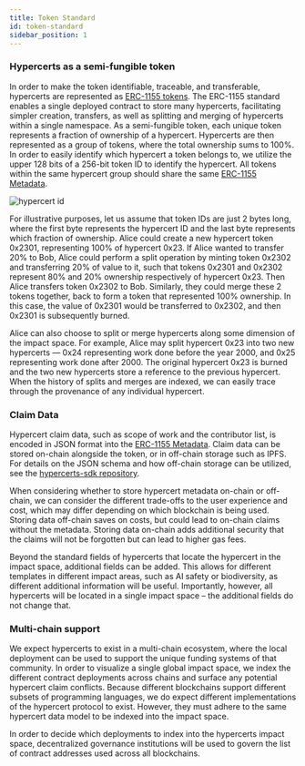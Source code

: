 ```yaml
---
title: Token Standard
id: token-standard
sidebar_position: 1
---
```


### Hypercerts as a semi-fungible token

In order to make the token identifiable, traceable, and transferable, hypercerts are represented as [ERC-1155 tokens](https://eips.ethereum.org/EIPS/eip-1155). The ERC-1155 standard enables a single deployed contract to store many hypercerts, facilitating simpler creation, transfers, as well as splitting and merging of hypercerts within a single namespace. As a semi-fungible token, each unique token represents a fraction of ownership of a hypercert. Hypercerts are then represented as a group of tokens, where the total ownership sums to 100%. In order to easily identify which hypercert a token belongs to, we utilize the upper 128 bits of a 256-bit token ID to identify the hypercert. All tokens within the same hypercert group should share the same [ERC-1155 Metadata](https://eips.ethereum.org/EIPS/eip-1155#metadata).

![hypercert id](../../static/img/hypercert_id.png)

For illustrative purposes, let us assume that token IDs are just 2 bytes long, where the first byte represents the hypercert ID and the last byte represents which fraction of ownership. Alice could create a new hypercert token 0x2301, representing 100% of hypercert 0x23. If Alice wanted to transfer 20% to Bob, Alice could perform a split operation by minting token 0x2302 and transferring 20% of value to it, such that tokens 0x2301 and 0x2302 represent 80% and 20% ownership respectively of hypercert 0x23. Then Alice transfers token 0x2302 to Bob. Similarly, they could merge these 2 tokens together, back to form a token that represented 100% ownership. In this case, the value of 0x2301 would be transferred to 0x2302, and then 0x2301 is subsequently burned.

Alice can also choose to split or merge hypercerts along some dimension of the impact space. For example, Alice may split hypercert 0x23 into two new hypercerts — 0x24 representing work done before the year 2000, and 0x25 representing work done after 2000. The original hypercert 0x23 is burned and the two new hypercerts store a reference to the previous hypercert. When the history of splits and merges are indexed, we can easily trace through the provenance of any individual hypercert.

### Claim Data

Hypercert claim data, such as scope of work and the contributor list, is encoded in JSON format into the [ERC-1155 Metadata](https://eips.ethereum.org/EIPS/eip-1155#metadata). Claim data can be stored on-chain alongside the token, or in off-chain storage such as IPFS. For details on the JSON schema and how off-chain storage can be utilized, see the [hypercerts-sdk repository](https://github.com/hypercerts-org/hypercerts/tree/main/sdk).

When considering whether to store hypercert metadata on-chain or off-chain, we can consider the different trade-offs to the user experience and cost, which may differ depending on which blockchain is being used. Storing data off-chain saves on costs, but could lead to on-chain claims without the metadata. Storing data on-chain adds additional security that the claims will not be forgotten but can lead to higher gas fees.

Beyond the standard fields of hypercerts that locate the hypercert in the impact space, additional fields can be added. This allows for different templates in different impact areas, such as AI safety or biodiversity, as different additional information will be useful. Importantly, however, all hypercerts will be located in a single impact space – the additional fields do not change that.

### Multi-chain support

We expect hypercerts to exist in a multi-chain ecosystem, where the local deployment can be used to support the unique funding systems of that community. In order to visualize a single global impact space, we index the different contract deployments across chains and surface any potential hypercert claim conflicts. Because different blockchains support different subsets of programming languages, we do expect different implementations of the hypercert protocol to exist. However, they must adhere to the same hypercert data model to be indexed into the impact space.

In order to decide which deployments to index into the hypercerts impact space, decentralized governance institutions will be used to govern the list of contract addresses used across all blockchains.
